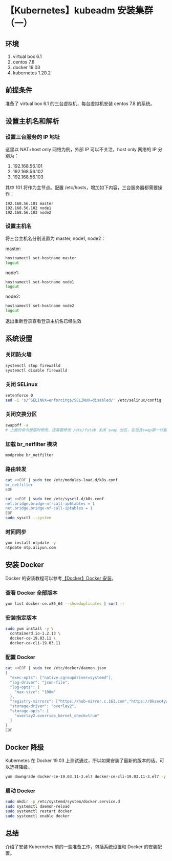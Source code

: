 # 【Kubernetes】kubeadm 安装集群（一）

## 环境

1. virtual box 6.1
2. centos 7.8
3. docker 19.03
4. kubernetes 1.20.2

## 前提条件

准备了 virtual box 6.1 的三台虚拟机，每台虚拟机安装 centos 7.8 的系统。

## 设置主机名和解析

### 设置三台服务的 IP 地址

这里以 NAT+host only 网络为例，外部 IP 可以不关注，host only 网络的 IP 分别为：

1. 192.168.56.101
2. 192.168.56.102
3. 192.168.56.103

其中 101 将作为主节点。配置 /etc/hosts，增加如下内容，三台服务器都需要操作：

```text
192.168.56.101 master
192.168.56.102 node1
192.168.56.103 node2
```

### 设置主机名

将三台主机名分别设置为 master, node1, node2：

master:

```sh
hostnamectl set-hostname master
logout
```

node1:

```sh
hostnamectl set-hostname node1
logout
```

node2:

```sh
hostnamectl set-hostname node2
logout
```
退出重新登录查看登录主机名已经生效

## 系统设置

### 关闭防火墙

```sh
systemctl stop firewalld
systemctl disable firewalld
```

### 关闭 SELinux

```sh
setenforce 0
sed -i 's/^SELINUX=enforcing$/SELINUX=disabled/' /etc/selinux/config
```

### 关闭交换分区

```sh
swapoff -a
# 上面的命令是临时修改，还需要修改 /etc/fstab 关闭 swap 分区，在包含swap那一行最前面加一个“#”。
```

### 加载 br_netfilter 模块

```sh
modprobe br_netfilter
```

### 路由转发

```sh
cat <<EOF | sudo tee /etc/modules-load.d/k8s.conf
br_netfilter
EOF

cat <<EOF | sudo tee /etc/sysctl.d/k8s.conf
net.bridge.bridge-nf-call-ip6tables = 1
net.bridge.bridge-nf-call-iptables = 1
EOF
sudo sysctl --system
```

### 时间同步

```sh
yum install ntpdate -y
ntpdate ntp.aliyun.com
```

## 安装 Docker

Docker 的安装教程可以参考[【Docker】Docker 安装][1]。

### 查看 Docker 全部版本

```sh
yum list docker-ce.x86_64 --showduplicates | sort -r
```

### 安装指定版本

```sh
sudo yum install -y \
  containerd.io-1.2.13 \
  docker-ce-19.03.11 \
  docker-ce-cli-19.03.11
```

### 配置 Docker

```sh
cat <<EOF | sudo tee /etc/docker/daemon.json
{
  "exec-opts": ["native.cgroupdriver=systemd"],
  "log-driver": "json-file",
  "log-opts": {
    "max-size": "100m"
  },
  "registry-mirrors": ["https://hub-mirror.c.163.com","https://0kzec4yw.mirror.aliyuncs.com"],
  "storage-driver": "overlay2",
  "storage-opts": [
    "overlay2.override_kernel_check=true"
  ]
}
EOF
```

## Docker 降级

Kubernetes 在 Docker 19.03 上测试通过，所以如果安装了最新的版本的话，可以选择降级。

```sh
yum downgrade docker-ce-19.03.11-3.el7 docker-ce-cli-19.03.11-3.el7 -y
```

### 启动 Docker

```sh
sudo mkdir -p /etc/systemd/system/docker.service.d
sudo systemctl daemon-reload
sudo systemctl restart docker
sudo systemctl enable docker
```

## 总结

介绍了安装 Kubernetes 前的一些准备工作，包括系统设置和 Docker 的安装配置。

[1]: https://www.cnblogs.com/jiangbo44/p/13863519.html